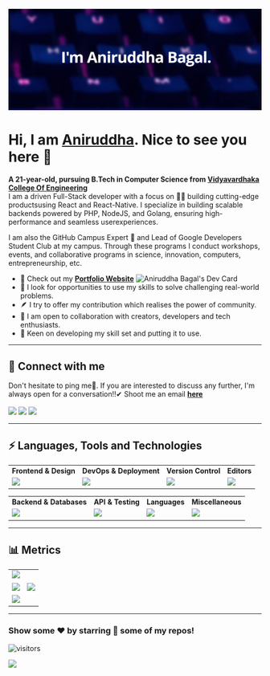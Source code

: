 <!---
Please consider starring the repo if you find this useful in any manner
or use it. It helps me a lot.
-->

<img src='README_Banner.png' alt="banner"></img>

# Hi, I am <a href = "https://aniruddhabagal.co">Aniruddha</a>. Nice to see you here 👋

<b>A 21-year-old, pursuing B.Tech in Computer Science from [Vidyavardhaka College Of Engineering](https://vvce.ac.in)</b><br>
I am a driven Full-Stack developer with a focus on 👨‍💻 building cutting-edge productsusing React and React-Native. I specialize in building scalable backends powered by PHP, NodeJS, and Golang, ensuring high-performance and seamless userexperiences.<br>

I am also the GitHub Campus Expert 🚩 and Lead of Google Developers Student Club at my campus. Through these programs I conduct workshops, events, and collaborative programs in science, innovation, computers, entrepreneurship, etc.

<a href = "https://app.daily.dev/AniruddhaBagal"><img align = "right" src="https://api.daily.dev/devcards/e8229295544844c29a17476df8af70c9.png?r=pqa" width="250" alt="Aniruddha Bagal's Dev Card"></a>

- 🔭 Check out my <a href="https://aniruddhabagal.co"><b>Portfolio Website</b></a>
- 🌱 I look for opportunities to use my skills to solve challenging real-world problems.
- 🪶 I try to offer my contribution which realises the power of community.
- 👯 I am open to collaboration with creators, developers and tech enthusiasts.
- 🚢 Keen on developing my skill set and putting it to use.<br>
<hr>

## 📩 Connect with me

Don't hesitate to ping me🤝. If you are interested to discuss any further, I'm always open for a conversation!!✔ Shoot me an email <a href = "mailto:bagalaniruddha@gmail.com"><b>here</b><br><br>
<a href = "https://linkedin.com/in/aniruddha-bagal"><img src = "https://skillicons.dev/icons?i=linkedin&theme=dark" height = 38></a>
<a href = "https://instagram.com/aniruddha_bagal"><img src = "https://skillicons.dev/icons?i=instagram&theme=dark" height = 38></a>
<a href = "https://twitter.com/AniruddhaBagal"><img src = "https://skillicons.dev/icons?i=twitter&theme=dark" height = 38></a>

<hr>

## ⚡ Languages, Tools and Technologies

<table>
<tr>
	<td><strong>Frontend & Design</strong></td>
	<td><strong>DevOps & Deployment</strong></td>
	<td><strong>Version Control</strong></td>
	<td><strong>Editors</strong></td>
</tr>
<tr>
	<td><img src = "https://skillicons.dev/icons?i=js,react,redux,nextjs,bootstrap,materialui,tailwindcss,emotion,styledcomponents,figma" ></td>
	<td><img src = "https://skillicons.dev/icons?i=docker,aws,githubactions,netlify,heroku,vercel,gcp&theme=dark"></td>
	<td><img src = "https://skillicons.dev/icons?i=git,github,gitlab,bash&theme=dark"></td>
	<td><img src = "https://skillicons.dev/icons?i=vscode,codepen&theme=dark"></td>
</tr>
</table>
<table>
<tr>
	<td><strong>Backend & Databases</strong></td>
	<td><strong>API & Testing</strong></td>
	<td><strong>Languages</strong></td>
	<td><strong>Miscellaneous</strong></td>
</tr>
<tr>
	<td><img src = "https://skillicons.dev/icons?i=nodejs,flask,postgresql,mysql,sequelize,mongodb,express,firebase&theme=dark"></td>
	<td><img src = "https://skillicons.dev/icons?i=postman,graphql,supabase&theme=dark"></td>
	<td><img src = "https://skillicons.dev/icons?i=c,cpp,py&theme=dark"></td>
	<td><img src = "https://skillicons.dev/icons?i=md,raspberrypi,arduino,linux&theme=dark"></td>
</tr>
</table>
<hr>

## 📊 Metrics

<table>
	<tr>
		<td colspan = "2"><a href = "https://aniruddhabagal.co"><img src="https://github-readme-activity-graph.vercel.app/graph?username=aniruddhabagal&bg_color=2e3440&hide_border=true&point=false&line=88c0d0&radius=8&area=true&area_color=88c0d0&title_color=ffffff&color=ffffff"></a></td>
	</tr>
	<tr>
		<td><a href="https://linkedin.com/in/aniruddha-bagal"><img src="https://github-readme-stats.vercel.app/api?username=aniruddhabagal&hide_border=true&include_all_commits=true&count_private=true&show_icons=true&line_height=20&theme=nord"></a></td>
		<td><a href="https://wakatime.com/@aniruddhabagal"><img src="https://github-readme-stats.vercel.app/api/wakatime?username=sarthakskumar&langs_count=6&hide_border=true&border_radius=4.5&layout=compact&theme=nord"></a></td>
	</tr>
	<tr>
		<td colspan = "2"><a href="https://instagram.com/aniruddha_bagal"><img width=100% src="https://github-profile-trophy.vercel.app/?username=aniruddhabagal&hide_border=true&count_private=true&column=-1&theme=nord&no-frame=true"></a></td>
	</tr>
	</table>
<!-- <details> -->
<!-- <summary><h2>✒️ Recent GitHub Activity</h1></summary> -->

<hr>
<!-- <a href = "https://www.holopin.io/@aniruddhabagal"><img src = "https://holopin.me/aniruddhabagal"></a>
<hr>
<div align = "center">
<h3><b>Visits Count 👁️</b></h3>
<img width = 25% src = "https://profile-counter.glitch.me/{aniruddhabagal}/count.svg"> -->

### Show some ❤️ by starring 🌟 some of my repos!

</div>

![visitors](https://visitor-badge.laobi.icu/badge?page_id=aniruddhabagal.visitor-badge)

<img src="https://user-images.githubusercontent.com/73097560/115834477-dbab4500-a447-11eb-908a-139a6edaec5c.gif">
